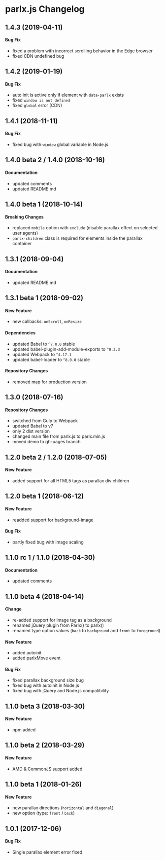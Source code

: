 # parlx.js Changelog

## 1.4.3 (2019-04-11)
#### Bug Fix
- fixed a problem with incorrect scrolling behavior in the Edge browser
- fixed CDN undefined bug

## 1.4.2 (2019-01-19)
#### Bug Fix
- auto init is active only if element with `data-parlx` exists
- fixed `window is not defined`
- fixed `global` error (CDN)

## 1.4.1 (2018-11-11)
#### Bug Fix
- fixed bug with `window` global variable in Node.js

## 1.4.0 beta 2 / 1.4.0 (2018-10-16)
#### Documentation
- updated comments
- updated README.md

## 1.4.0 beta 1 (2018-10-14)
#### Breaking Changes
- replaced `mobile` option with `exclude` (disable parallax effect on selected user agents)
- `parlx-children` class is required for elements inside the parallax container

## 1.3.1 (2018-09-04)
#### Documentation
- updated README.md

## 1.3.1 beta 1 (2018-09-02)
#### New Feature
- new callbacks: `onScroll`, `onResize`

#### Dependencies
- updated Babel to `^7.0.0` stable
- updated babel-plugin-add-module-exports to `^0.3.3`
- updated Webpack to `^4.17.1`
- updated babel-loader to `^8.0.0` stable

#### Repository Changes
- removed map for production version

## 1.3.0 (2018-07-16)
#### Repository Changes
- switched from Gulp to Webpack
- updated Babel to v7
- only 2 dist version
- changed main file from parlx.js to parlx.min.js
- moved demo to gh-pages branch

## 1.2.0 beta 2 / 1.2.0 (2018-07-05)
#### New Feature
- added support for all HTML5 tags as parallax div children

## 1.2.0 beta 1 (2018-06-12)
#### New Feature
- readded support for background-image

#### Bug Fix
- partly fixed bug with image scaling

## 1.1.0 rc 1 / 1.1.0 (2018-04-30)
#### Documentation
- updated comments

## 1.1.0 beta 4 (2018-04-14)
#### Change
- re-added support for image tag as a background
- renamed jQuery plugin from Parlx() to parlx()
- renamed type option values (`back` to `background` and `front` to `foreground`)

#### New Feature
- added autoinit
- added parlxMove event

#### Bug Fix
- fixed parallax background size bug
- fixed bug with autoinit in Node.js
- fixed bug with jQuery and Node.js compatibility

## 1.1.0 beta 3 (2018-03-30)
#### New Feature
- npm added

## 1.1.0 beta 2 (2018-03-29)
#### New Feature
- AMD & CommonJS support added

## 1.1.0 beta 1 (2018-01-26)
#### New Feature
- new parallax directions (`horizontal` and `diagonal`)
- new option (type: `front` / `back`)

## 1.0.1 (2017-12-06)
#### Bug Fix
- Single parallax element error fixed
